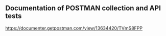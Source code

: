 ## Documentation of POSTMAN collection and API tests

https://documenter.getpostman.com/view/13634420/TVmS8FPP
